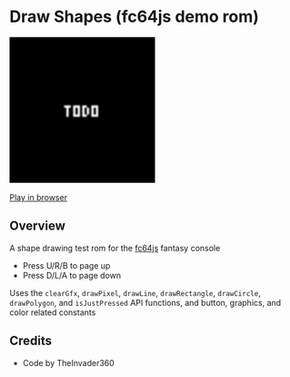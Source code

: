 # Draw Shapes (fc64js demo rom)

[<img src="https://raw.githubusercontent.com/TheInvader360/fc64js/main/rom/demo/draw-shapes/docs/demo.gif" width="256"/>](https://theinvader360.github.io/fc64js/rom/demo/draw-shapes/)

[Play in browser](https://theinvader360.github.io/fc64js/rom/demo/draw-shapes/)

## Overview

A shape drawing test rom for the [fc64js](https://github.com/TheInvader360/fc64js) fantasy console

* Press U/R/B to page up
* Press D/L/A to page down

Uses the ```clearGfx```, ```drawPixel```, ```drawLine```, ```drawRectangle```, ```drawCircle```, ```drawPolygon```, and ```isJustPressed``` API functions, and button, graphics, and color related constants

## Credits

* Code by TheInvader360
